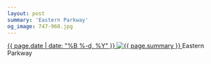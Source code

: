 ```yaml
---
layout: post
summary: 'Eastern Parkway'
og_image: 747-960.jpg
---
```


<p>
 <time>
  <a href="/747">
   {{ page.date | date: "%B %-d, %Y" }}
  </a>
 </time>
 <a href="/747">
  <img alt="{{ page.summary }}" sizes="(min-width: 700px) 50vw, calc(100vw - 2rem)" src="{{ site.assets_url }}/747-480.jpg" srcset="{{ site.assets_url }}/747-240.jpg 240w, {{ site.assets_url }}/747-480.jpg 480w, {{ site.assets_url }}/747-720.jpg 720w, {{ site.assets_url }}/747-960.jpg 960w"/>
 </a>
 <span>
  Eastern Parkway
 </span>
</p>
